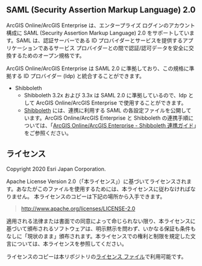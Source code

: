 ## SAML (Security Assertion Markup Language) 2.0 

ArcGIS Online/ArcGIS Enterprise は、エンタープライズ ログインのアカウント構成に SAML (Security Assertion Markup Language) 2.0 をサポートしています。SAML は、認証サーバーである ID プロバイダーとサービスを提供するアプリケーションであるサービス プロバイダーとの間で認証/認可データを安全に交換するためのオープン規格です。

ArcGIS Online/ArcGIS Enterprise は SAML 2.0 に準拠しており、この規格に準拠する ID プロバイダー (Idp) と統合することができます。

- Shibboleth
  - Shibboleth 3.2x および 3.3x は SAML 2.0 に準拠しているので、Idp として ArcGIS Online/ArcGIS Enterprise で使用することができます。
  - [Shibboleth](https://github.com/EsriJapan/arcgis-saml-samples/tree/master/Shibboleth) には、連携に利用する SAML の各設定ファイルを公開しています。ArcGIS Online/ArcGIS Enterprise と Shibboleth の連携手順については、「[ArcGIS Online/ArcGIS Enterprise - Shibboleth 連携ガイド](https://www.esrij.com/cgi-bin/wp/wp-content/uploads/documents/ArcGIS_Online_ArcGIS_Enterprise_Shibboleth_IntegrationGuide.pdf)」をご参照ください。

## ライセンス
Copyright 2020 Esri Japan Corporation.

Apache License Version 2.0（「本ライセンス」）に基づいてライセンスされます。あなたがこのファイルを使用するためには、本ライセンスに従わなければなりません。
本ライセンスのコピーは下記の場所から入手できます。

> http://www.apache.org/licenses/LICENSE-2.0

適用される法律または書面での同意によって命じられない限り、本ライセンスに基づいて頒布されるソフトウェアは、明示黙示を問わず、いかなる保証も条件もなしに「現状のまま」頒布されます。本ライセンスでの権利と制限を規定した文言については、本ライセンスを参照してください。

ライセンスのコピーは本リポジトリの[ライセンス ファイル](./LICENSE)で利用可能です。

